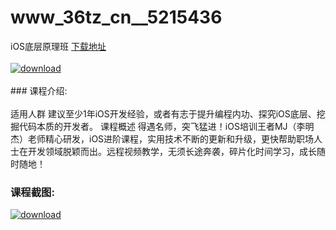 # www_36tz_cn__5215436
iOS底层原理班
[下载地址](http://www.36tz.cn/article/5215436 "下载地址")
<br/></br>[![download](http://36tz.cn/muke_img/2020_09_2-59-300x166.png "下载地址")](http://www.36tz.cn/article/5215436 "下载地址")
<br/></br>### 课程介绍:<br/></br>适用人群
建议至少1年iOS开发经验，或者有志于提升编程内功、探究iOS底层、挖掘代码本质的开发者。
课程概述
得遇名师，突飞猛进！iOS培训王者MJ（李明杰）老师精心研发，iOS进阶课程，实用技术不断的更新和升级，更快帮助职场人士在开发领域脱颖而出。远程视频教学，无须长途奔袭，碎片化时间学习，成长随时随地！

### 课程截图:
[![download](http://36tz.cn/muke_img/2020_09_1-56.png "下载地址")](http://www.36tz.cn/article/5215436 "下载地址")
